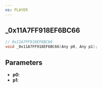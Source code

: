 ```yaml
---
ns: PLAYER
---
```

## _0x11A7FF918EF6BC66

```c
// 0x11A7FF918EF6BC66
void _0x11A7FF918EF6BC66(Any p0, Any p1);
```

## Parameters
* **p0**:
* **p1**:
